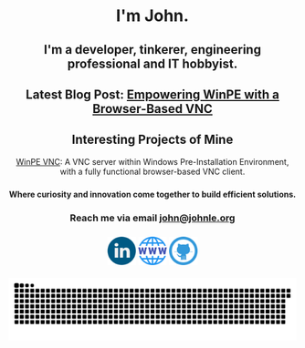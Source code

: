 <h1 align="center">I'm John.</h1>
<h2 align="center">I'm a developer, tinkerer, engineering professional and IT hobbyist.</h2>
<h2 align="center">Latest Blog Post: <a href="https://johnle.org/blog/post/2024/09/04/WinPE-VNC.html">Empowering WinPE with a Browser-Based VNC</a></h2>

<div align="center">
<h2>Interesting Projects of Mine</h3>
<a href="https://github.com/9-5/WinPE-VNC">WinPE VNC</a>: A VNC server within Windows Pre-Installation Environment, with a fully functional browser-based VNC client.

###
<h4 align="center">Where curiosity and innovation come together to build efficient solutions.</h4>
<h3 align="center">Reach me via email <a href="mailto:john@johnle.org">john@johnle.org</a></h3>

###

<div align="center">
  <a href="https://linkedin.com/in/johnle" target="blank"><img align="center" src="https://raw.githubusercontent.com/9-5/9-5/main/linkedin.png" alt="johnle" height="50" width="50" /></a>
<a href="https://johnle.org/"><img align="center" src="https://raw.githubusercontent.com/9-5/9-5/main/web.png" alt="johnle.org" height="50" width="50" /></a>
<a href="https://github.com/9-5/"><img align="center" src="https://raw.githubusercontent.com/9-5/9-5/main/github.png" height="50" width="50" /></a>
</div>

###

<img align="center" src="https://raw.githubusercontent.com/9-5/9-5/0d67d0923b2e56f3c3495a7d6e0d8cf076fd69d4/snake.svg" />

###
